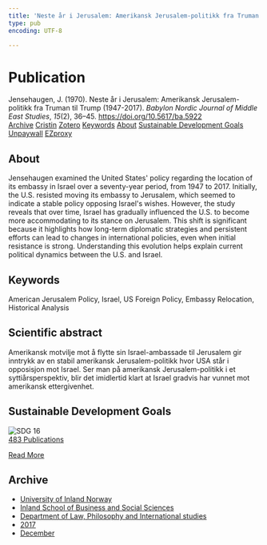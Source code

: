 ```yaml
---
title: 'Neste år i Jerusalem: Amerikansk Jerusalem-politikk fra Truman til Trump (1947-2017)'
type: pub
encoding: UTF-8

---
```

<h1>Publication</h1>
<article id="csl-bib-container-QQGZHHUC" class="csl-bib-container">
  <div class="csl-bib-body"> <div class="csl-entry">Jensehaugen, J. (1970). Neste år i Jerusalem: Amerikansk Jerusalem-politikk fra Truman til Trump (1947-2017). <i>Babylon Nordic Journal of Middle East Studies</i>, <i>15</i>(2), 36–45. <a href="https://doi.org/10.5617/ba.5922">https://doi.org/10.5617/ba.5922</a></div> </div>
  <div class="csl-bib-buttons">
    <a href="#taxonomy-article-QQGZHHUC" alt="archive" class="csl-bib-button">Archive</a>
    <a href="https://app.cristin.no/results/show.jsf?id=1532764" alt="Cristin" class="csl-bib-button">Cristin</a>
    <a href="http://zotero.org/groups/5881554/items/QQGZHHUC" alt="Zotero" class="csl-bib-button">Zotero</a>
    <a href="#keywords-article-QQGZHHUC" alt="keywords" class="csl-bib-button">Keywords</a>
    <a href="#about-article-QQGZHHUC" alt="about_pub" class="csl-bib-button">About</a>
    <a href="#sdg-article-QQGZHHUC" alt="sdg" class="csl-bib-button">Sustainable Development Goals</a>
    <a href="https://journals.uio.no/babylon/article/download/5922/5063" alt="Unpaywall" class="csl-bib-button">Unpaywall</a>
    <a href="https://journals.uio.no/babylon/article/download/5922/5063" alt="EZproxy" class="csl-bib-button">EZproxy</a>
  </div>
  <div id="csl-bib-meta-container-QQGZHHUC"></div>
</article>
<div id="csl-bib-meta-QQGZHHUC" class="csl-bib-meta">
  <article id="about-article-QQGZHHUC" class="about_pub-article">
    <h1>About</h1>
    Jensehaugen examined the United States' policy regarding the location of its embassy in Israel over a seventy-year period, from 1947 to 2017. Initially, the U.S. resisted moving its embassy to Jerusalem, which seemed to indicate a stable policy opposing Israel's wishes. However, the study reveals that over time, Israel has gradually influenced the U.S. to become more accommodating to its stance on Jerusalem. This shift is significant because it highlights how long-term diplomatic strategies and persistent efforts can lead to changes in international policies, even when initial resistance is strong. Understanding this evolution helps explain current political dynamics between the U.S. and Israel.
  </article>
  <article id="keywords-article-QQGZHHUC" class="keywords-article">
    <h1>Keywords</h1>
    American Jerusalem Policy, Israel, US Foreign Policy, Embassy Relocation, Historical Analysis
  </article>
  <article id="abstract-article-QQGZHHUC" class="abstract-article">
    <h1>Scientific abstract</h1>
    Amerikansk motvilje mot å flytte sin Israel-ambassade til Jerusalem gir inntrykk av en stabil amerikansk Jerusalem-politikk hvor USA står i opposisjon mot Israel. Ser man på amerikansk Jerusalem-politikk i et syttiårsperspektiv, blir det imidlertid klart at Israel gradvis har vunnet mot amerikansk ettergivenhet.
  </article>
  <article id="sdg-article-QQGZHHUC" class="sdg-article">
    <h1>Sustainable Development Goals</h1>
    <div class="sdg-container"><div id="sdg16" class="sdg">
        <img src="{{< params subfolder >}}images/sdg/sdg16_en.png" class="image" alt="SDG 16">
        <div class="sdg-overlay">
          <a href="{{< params subfolder >}}en/archive/?sdg=16#archive" class="sdg-publication-count"><span>483</span> Publications</a>
          <p><a href="https://sdgs.un.org/goals/goal16" class="sdg-read-more">Read More</a></p>
        </div>
      </div></div>
  </article>
  <article id="taxonomy-article-QQGZHHUC" class="taxonomy-article">
    <h1>Archive</h1>
    <ul>
      <li><a href="{{< params subfolder >}}en/archive/?key=3DCRN523">University of Inland Norway</a></li>
      <li><a href="{{< params subfolder >}}en/archive/?key=DU8Q9LN9">Inland School of Business and Social Sciences</a></li>
      <li><a href="{{< params subfolder >}}en/archive/?key=ITYAG68H">Department of Law, Philosophy and International studies</a></li>
      <li><a href="{{< params subfolder >}}en/archive/?key=XDLKZVSJ">2017</a></li>
      <li><a href="{{< params subfolder >}}en/archive/?key=CG69L2HJ">December</a></li>
    </ul>
  </article>
</div>
